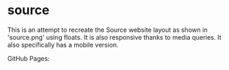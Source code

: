# source  
This is an attempt to recreate the Source website layout as shown in 'source.png' using floats. It is also responsive thanks to media queries. It also specifically has a mobile version.  

GitHub Pages: 